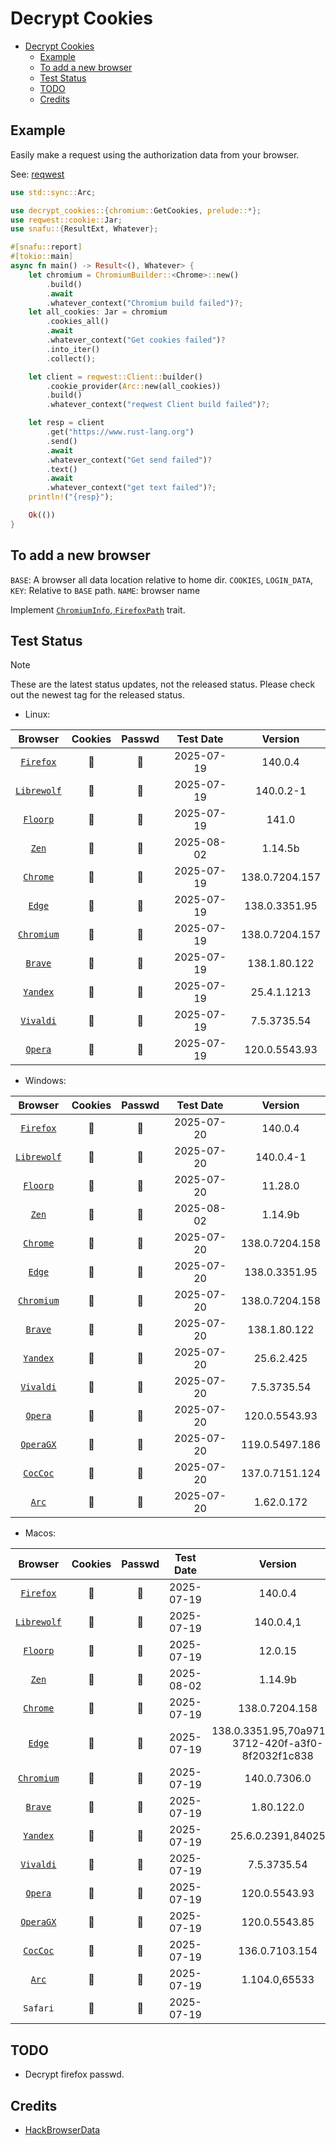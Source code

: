 # Decrypt Cookies

<!--toc:start-->

- [Decrypt Cookies](#decrypt-cookies)
  - [Example](#example)
  - [To add a new browser](#to-add-a-new-browser)
  - [Test Status](#test-status)
  - [TODO](#todo)
  - [Credits](#credits)
  <!--toc:end-->

## Example

Easily make a request using the authorization data from your browser.

See: [reqwest](./examples/reqwest.rs)

```rust
use std::sync::Arc;

use decrypt_cookies::{chromium::GetCookies, prelude::*};
use reqwest::cookie::Jar;
use snafu::{ResultExt, Whatever};

#[snafu::report]
#[tokio::main]
async fn main() -> Result<(), Whatever> {
    let chromium = ChromiumBuilder::<Chrome>::new()
        .build()
        .await
        .whatever_context("Chromium build failed")?;
    let all_cookies: Jar = chromium
        .cookies_all()
        .await
        .whatever_context("Get cookies failed")?
        .into_iter()
        .collect();

    let client = reqwest::Client::builder()
        .cookie_provider(Arc::new(all_cookies))
        .build()
        .whatever_context("reqwest Client build failed")?;

    let resp = client
        .get("https://www.rust-lang.org")
        .send()
        .await
        .whatever_context("Get send failed")?
        .text()
        .await
        .whatever_context("get text failed")?;
    println!("{resp}");

    Ok(())
}
```

## To add a new browser

`BASE`: A browser all data location relative to home dir.
`COOKIES`, `LOGIN_DATA`, `KEY`: Relative to `BASE` path.
`NAME`: browser name

Implement [`ChromiumInfo`, `FirefoxPath`](./src/browser/mod.rs) trait.

## Test Status

> [!NOTE]
>
> These are the latest status updates, not the released status.
> Please check out the newest tag for the released status.

- Linux:

|    Browser    | Cookies | Passwd | Test Date  |    Version     |
| :-----------: | :-----: | :----: | :--------: | :------------: |
|  [`Firefox`]  |   🔑    |   🚫   | 2025-07-19 |    140.0.4     |
| [`Librewolf`] |   🔑    |   🚫   | 2025-07-19 |   140.0.2-1    |
|  [`Floorp`]   |   🔑    |   🚫   | 2025-07-19 |     141.0      |
|    [`Zen`]    |   🔑    |   🚫   | 2025-08-02 |    1.14.5b     |
|  [`Chrome`]   |   🔑    |   🔑   | 2025-07-19 | 138.0.7204.157 |
|   [`Edge`]    |   🔑    |   🔑   | 2025-07-19 | 138.0.3351.95  |
| [`Chromium`]  |   🔑    |   🔑   | 2025-07-19 | 138.0.7204.157 |
|   [`Brave`]   |   🔑    |   🔑   | 2025-07-19 |  138.1.80.122  |
|  [`Yandex`]   |   🔑    |   🚫   | 2025-07-19 |  25.4.1.1213   |
|  [`Vivaldi`]  |   🔑    |   🔑   | 2025-07-19 |  7.5.3735.54   |
|   [`Opera`]   |   🔑    |   🔑   | 2025-07-19 | 120.0.5543.93  |

- Windows:

|    Browser    | Cookies | Passwd | Test Date  |    Version     |
| :-----------: | :-----: | :----: | :--------: | :------------: |
|  [`Firefox`]  |   🔑    |   🚫   | 2025-07-20 |    140.0.4     |
| [`Librewolf`] |   🔑    |   🚫   | 2025-07-20 |   140.0.4-1    |
|  [`Floorp`]   |   🔑    |   🚫   | 2025-07-20 |    11.28.0     |
|    [`Zen`]    |   🔑    |   🚫   | 2025-08-02 |    1.14.9b     |
|  [`Chrome`]   |   🔑    |   🔑   | 2025-07-20 | 138.0.7204.158 |
|   [`Edge`]    |   🔑    |   🔑   | 2025-07-20 | 138.0.3351.95  |
| [`Chromium`]  |   🔑    |   🔑   | 2025-07-20 | 138.0.7204.158 |
|   [`Brave`]   |   🔑    |   🔑   | 2025-07-20 |  138.1.80.122  |
|  [`Yandex`]   |   🔑    |   🚫   | 2025-07-20 |   25.6.2.425   |
|  [`Vivaldi`]  |   🔑    |   🔑   | 2025-07-20 |  7.5.3735.54   |
|   [`Opera`]   |   🔑    |   🔑   | 2025-07-20 | 120.0.5543.93  |
|  [`OperaGX`]  |   🔑    |   🔑   | 2025-07-20 | 119.0.5497.186 |
|  [`CocCoc`]   |   🔑    |   🔑   | 2025-07-20 | 137.0.7151.124 |
|    [`Arc`]    |   🔑    |   🔑   | 2025-07-20 |   1.62.0.172   |

- Macos:

|    Browser    | Cookies | Passwd | Test Date  |                      Version                       |
| :-----------: | :-----: | :----: | :--------: | :------------------------------------------------: |
|  [`Firefox`]  |   🔑    |   🚫   | 2025-07-19 |                      140.0.4                       |
| [`Librewolf`] |   🔑    |   🚫   | 2025-07-19 |                     140.0.4,1                      |
|  [`Floorp`]   |   🔑    |   🚫   | 2025-07-19 |                      12.0.15                       |
|    [`Zen`]    |   🔑    |   🚫   | 2025-08-02 |                      1.14.9b                       |
|  [`Chrome`]   |   🔑    |   🔑   | 2025-07-19 |                   138.0.7204.158                   |
|   [`Edge`]    |   🔑    |   🔑   | 2025-07-19 | 138.0.3351.95,70a9712a-3712-420f-a3f0-8f2032f1c838 |
| [`Chromium`]  |   🔑    |   🔑   | 2025-07-19 |                    140.0.7306.0                    |
|   [`Brave`]   |   🔑    |   🔑   | 2025-07-19 |                     1.80.122.0                     |
|  [`Yandex`]   |   🔑    |   🚫   | 2025-07-19 |                 25.6.0.2391,84025                  |
|  [`Vivaldi`]  |   🔑    |   🔑   | 2025-07-19 |                    7.5.3735.54                     |
|   [`Opera`]   |   🔑    |   🔑   | 2025-07-19 |                   120.0.5543.93                    |
|  [`OperaGX`]  |   🔑    |   🔑   | 2025-07-19 |                   120.0.5543.85                    |
|  [`CocCoc`]   |   🔑    |   🔑   | 2025-07-19 |                   136.0.7103.154                   |
|    [`Arc`]    |   🔑    |   🔑   | 2025-07-19 |                   1.104.0,65533                    |
|   `Safari`    |   🔑    |   🚫   | 2025-07-19 |                                                    |

## TODO

- Decrypt firefox passwd.

## Credits

- [HackBrowserData](https://github.com/moonD4rk/HackBrowserData)

<!-- links -->

[`Firefox`]: crate::browser::firefox::Firefox
[`Librewolf`]: crate::browser::firefox::Librewolf
[`Floorp`]: crate::browser::firefox::Floorp
[`Zen`]: crate::browser::firefox::Zen
[`Chrome`]: crate::browser::chromium::Chrome
[`Edge`]: crate::browser::chromium::Edge
[`Chromium`]: crate::browser::chromium::Chromium
[`Brave`]: crate::browser::chromium::Brave
[`Yandex`]: crate::browser::chromium::Yandex
[`Vivaldi`]: crate::browser::chromium::Vivaldi
[`Opera`]: crate::browser::chromium::Opera
[`OperaGX`]: crate::browser::chromium::OperaGX
[`CocCoc`]: crate::browser::chromium::CocCoc
[`Arc`]: crate::browser::chromium::Arc
